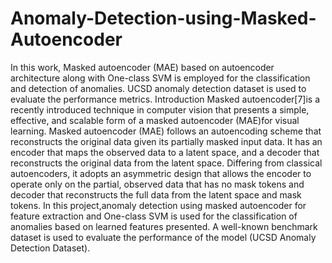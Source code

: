 # Anomaly-Detection-using-Masked-Autoencoder
 In this work, Masked autoencoder (MAE) based on autoencoder architecture along with One-class SVM is employed for the classification and detection of anomalies. UCSD anomaly detection dataset is used to evaluate the performance metrics.
Introduction
Masked autoencoder[7]is a recently introduced technique in computer vision that presents a simple,
effective, and scalable form of a masked autoencoder (MAE)for visual learning. Masked autoencoder (MAE) follows an autoencoding scheme that reconstructs the original data given
its partially masked input data. It has an encoder that maps the observed data to a latent space, and a decoder that reconstructs the original data from the latent space. Differing from classical
autoencoders, it adopts an asymmetric design that allows the encoder to operate only on the partial, observed data that has no mask tokens and decoder that reconstructs the full
data from the latent space and mask tokens. In this project,anomaly detection using masked autoencoder for feature extraction and One-class SVM is used for the classification of anomalies based on learned features presented. A well-known benchmark dataset is used to evaluate the performance
of the model (UCSD Anomaly Detection Dataset).
